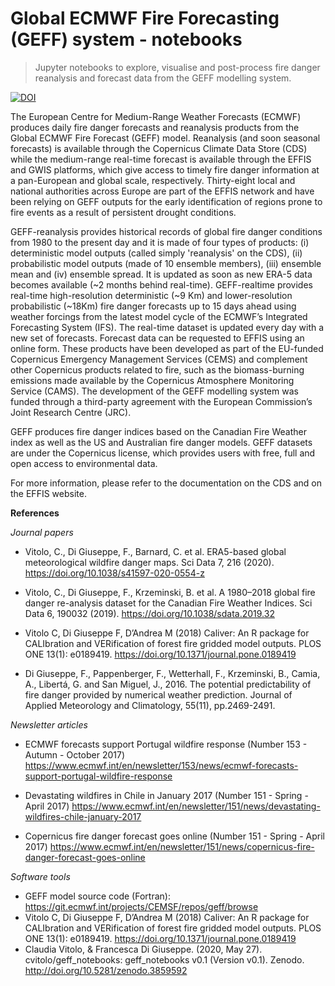 # Global ECMWF Fire Forecasting (GEFF) system - notebooks
> Jupyter notebooks to explore, visualise and post-process fire danger reanalysis and forecast data from the GEFF modelling system.

[![DOI](https://zenodo.org/badge/167970290.svg)](https://zenodo.org/badge/latestdoi/167970290)

The European Centre for Medium-Range Weather Forecasts (ECMWF) produces daily fire danger forecasts and reanalysis products from the Global ECMWF Fire Forecast (GEFF) model. Reanalysis (and soon seasonal forecasts) is available through the Copernicus Climate Data Store (CDS) while the medium-range real-time forecast is available through the EFFIS and GWIS platforms, which give access to timely fire danger information at a pan-European and global scale, respectively. Thirty-eight local and national authorities across Europe are part of the EFFIS network and have been relying on GEFF outputs for the early identification of regions prone to fire events as a result of persistent drought conditions.

GEFF-reanalysis provides historical records of global fire danger conditions from 1980 to the present day and it is made of four types of products: (i) deterministic model outputs (called simply 'reanalysis' on the CDS), (ii) probabilistic model outputs (made of 10 ensemble members), (iii) ensemble mean and (iv) ensemble spread. It is updated as soon as new ERA-5 data becomes available (~2 months behind real-time). 
GEFF-realtime provides real-time high-resolution deterministic (~9 Km) and lower-resolution probabilistic (~18Km) fire danger forecasts up to 15 days ahead using weather forcings from the latest model cycle of the ECMWF’s Integrated Forecasting System (IFS). The real-time dataset is updated every day with a new set of forecasts. Forecast data can be requested to EFFIS using an online form.
These products have been developed as part of the EU-funded Copernicus Emergency Management Services (CEMS) and complement other Copernicus products related to fire, such as the biomass-burning emissions made available by the Copernicus Atmosphere Monitoring Service (CAMS).  The development of the GEFF modelling system was funded through a third-party agreement with the European Commission’s Joint Research Centre (JRC). 

GEFF produces fire danger indices based on the Canadian Fire Weather index as well as the US and Australian fire danger models. GEFF datasets are under the Copernicus license, which provides users with free, full and open access to environmental data.

For more information, please refer to the documentation on the CDS and on the EFFIS website.


**References**

*Journal papers*

  - Vitolo, C., Di Giuseppe, F., Barnard, C. et al. ERA5-based global meteorological wildfire danger maps. Sci Data 7, 216 (2020). https://doi.org/10.1038/s41597-020-0554-z
  
  - Vitolo, C., Di Giuseppe, F., Krzeminski, B. et al. A 1980–2018 global fire danger re-analysis dataset for the Canadian Fire Weather Indices. Sci Data 6, 190032 (2019). https://doi.org/10.1038/sdata.2019.32

  - Vitolo C, Di Giuseppe F, D’Andrea M (2018) Caliver: An R package for CALIbration and VERification of forest fire gridded model outputs. PLOS ONE 13(1): e0189419. https://doi.org/10.1371/journal.pone.0189419

  - Di Giuseppe, F., Pappenberger, F., Wetterhall, F., Krzeminski, B., Camia, A., Libertá, G. and San Miguel, J., 2016. The potential predictability of fire danger provided by numerical weather prediction. Journal of Applied Meteorology and Climatology, 55(11), pp.2469-2491.

*Newsletter articles*

  - ECMWF forecasts support Portugal wildfire response (Number 153 - Autumn - October 2017) https://www.ecmwf.int/en/newsletter/153/news/ecmwf-forecasts-support-portugal-wildfire-response

  - Devastating wildfires in Chile in January 2017 (Number 151 - Spring - April 2017) https://www.ecmwf.int/en/newsletter/151/news/devastating-wildfires-chile-january-2017

  - Copernicus fire danger forecast goes online (Number 151 - Spring - April 2017) https://www.ecmwf.int/en/newsletter/151/news/copernicus-fire-danger-forecast-goes-online

*Software tools*

  - GEFF model source code (Fortran): https://git.ecmwf.int/projects/CEMSF/repos/geff/browse
  - Vitolo C, Di Giuseppe F, D’Andrea M (2018) Caliver: An R package for CALIbration and VERification of forest fire gridded model outputs. PLOS ONE 13(1): e0189419. https://doi.org/10.1371/journal.pone.0189419
  - Claudia Vitolo, & Francesca Di Giuseppe. (2020, May 27). cvitolo/geff_notebooks: geff_notebooks v0.1 (Version v0.1). Zenodo. http://doi.org/10.5281/zenodo.3859592
